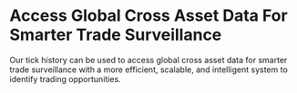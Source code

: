 # Access Global Cross Asset Data For Smarter Trade Surveillance
Our tick history can be used to access global cross asset data for smarter trade surveillance with a more efficient, scalable, and intelligent system to identify trading opportunities.
